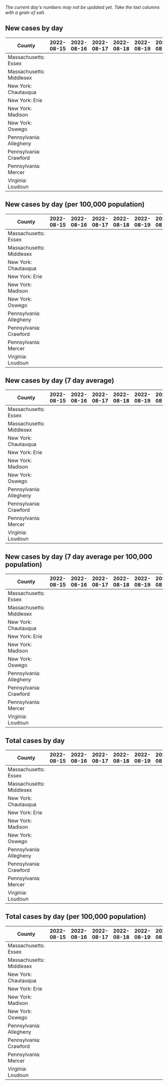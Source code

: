 _The current day's numbers may not be updated yet. Take the last columns with a grain of salt._
## New cases by day

| County | 2022-08-15 | 2022-08-16 | 2022-08-17 | 2022-08-18 | 2022-08-19 | 2022-08-20 | 2022-08-21 |
| --- | --- | --- | --- | --- | --- | --- | --- |
| Massachusetts: Essex |  |  |  |  |  |  |  |
| Massachusetts: Middlesex |  |  |  |  |  |  |  |
| New York: Chautauqua |  |  |  |  |  |  |  |
| New York: Erie |  |  |  |  |  |  |  |
| New York: Madison |  |  |  |  |  |  |  |
| New York: Oswego |  |  |  |  |  |  |  |
| Pennsylvania: Allegheny |  |  |  |  |  |  |  |
| Pennsylvania: Crawford |  |  |  |  |  |  |  |
| Pennsylvania: Mercer |  |  |  |  |  |  |  |
| Virginia: Loudoun |  |  |  |  |  |  |  |

## New cases by day (per 100,000 population)

| County | 2022-08-15 | 2022-08-16 | 2022-08-17 | 2022-08-18 | 2022-08-19 | 2022-08-20 | 2022-08-21 |
| --- | --- | --- | --- | --- | --- | --- | --- |
| Massachusetts: Essex |  |  |  |  |  |  |  |
| Massachusetts: Middlesex |  |  |  |  |  |  |  |
| New York: Chautauqua |  |  |  |  |  |  |  |
| New York: Erie |  |  |  |  |  |  |  |
| New York: Madison |  |  |  |  |  |  |  |
| New York: Oswego |  |  |  |  |  |  |  |
| Pennsylvania: Allegheny |  |  |  |  |  |  |  |
| Pennsylvania: Crawford |  |  |  |  |  |  |  |
| Pennsylvania: Mercer |  |  |  |  |  |  |  |
| Virginia: Loudoun |  |  |  |  |  |  |  |

## New cases by day (7 day average)

| County | 2022-08-15 | 2022-08-16 | 2022-08-17 | 2022-08-18 | 2022-08-19 | 2022-08-20 | 2022-08-21 |
| --- | --- | --- | --- | --- | --- | --- | --- |
| Massachusetts: Essex |  |  |  |  |  |  |  |
| Massachusetts: Middlesex |  |  |  |  |  |  |  |
| New York: Chautauqua |  |  |  |  |  |  |  |
| New York: Erie |  |  |  |  |  |  |  |
| New York: Madison |  |  |  |  |  |  |  |
| New York: Oswego |  |  |  |  |  |  |  |
| Pennsylvania: Allegheny |  |  |  |  |  |  |  |
| Pennsylvania: Crawford |  |  |  |  |  |  |  |
| Pennsylvania: Mercer |  |  |  |  |  |  |  |
| Virginia: Loudoun |  |  |  |  |  |  |  |

## New cases by day (7 day average per 100,000 population)

| County | 2022-08-15 | 2022-08-16 | 2022-08-17 | 2022-08-18 | 2022-08-19 | 2022-08-20 | 2022-08-21 |
| --- | --- | --- | --- | --- | --- | --- | --- |
| Massachusetts: Essex |  |  |  |  |  |  |  |
| Massachusetts: Middlesex |  |  |  |  |  |  |  |
| New York: Chautauqua |  |  |  |  |  |  |  |
| New York: Erie |  |  |  |  |  |  |  |
| New York: Madison |  |  |  |  |  |  |  |
| New York: Oswego |  |  |  |  |  |  |  |
| Pennsylvania: Allegheny |  |  |  |  |  |  |  |
| Pennsylvania: Crawford |  |  |  |  |  |  |  |
| Pennsylvania: Mercer |  |  |  |  |  |  |  |
| Virginia: Loudoun |  |  |  |  |  |  |  |

## Total cases by day

| County | 2022-08-15 | 2022-08-16 | 2022-08-17 | 2022-08-18 | 2022-08-19 | 2022-08-20 | 2022-08-21 |
| --- | --- | --- | --- | --- | --- | --- | --- |
| Massachusetts: Essex |  |  |  |  |  |  | 233090 |
| Massachusetts: Middlesex |  |  |  |  |  |  | 395054 |
| New York: Chautauqua |  |  |  |  |  |  | 26757 |
| New York: Erie |  |  |  |  |  |  | 245280 |
| New York: Madison |  |  |  |  |  |  | 15192 |
| New York: Oswego |  |  |  |  |  |  | 30700 |
| Pennsylvania: Allegheny |  |  |  |  |  |  | 307180 |
| Pennsylvania: Crawford |  |  |  |  |  |  | 21887 |
| Pennsylvania: Mercer |  |  |  |  |  |  | 25702 |
| Virginia: Loudoun |  |  |  |  |  |  | 85809 |

## Total cases by day (per 100,000 population)

| County | 2022-08-15 | 2022-08-16 | 2022-08-17 | 2022-08-18 | 2022-08-19 | 2022-08-20 | 2022-08-21 |
| --- | --- | --- | --- | --- | --- | --- | --- |
| Massachusetts: Essex |  |  |  |  |  |  | 29541.2 |
| Massachusetts: Middlesex |  |  |  |  |  |  | 24511.6 |
| New York: Chautauqua |  |  |  |  |  |  | 21084.6 |
| New York: Erie |  |  |  |  |  |  | 26698.5 |
| New York: Madison |  |  |  |  |  |  | 21415.0 |
| New York: Oswego |  |  |  |  |  |  | 25141.5 |
| Pennsylvania: Allegheny |  |  |  |  |  |  | 25260.6 |
| Pennsylvania: Crawford |  |  |  |  |  |  | 25862.3 |
| Pennsylvania: Mercer |  |  |  |  |  |  | 23488.4 |
| Virginia: Loudoun |  |  |  |  |  |  | 20749.9 |
